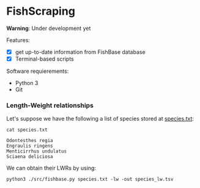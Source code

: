 # FishScraping

**Warning**: Under development yet

Features:

- [x] get up-to-date information from FishBase database
- [x] Terminal-based scripts

Software requierements:
* Python 3
* Git




### Length-Weight relationships

Let's suppose we have the following a list of species stored at [species.txt]():

```Shell
cat species.txt
```
```
Odontesthes regia
Engraulis ringens
Menticirrhus undulatus
Sciaena deliciosa
```
We can obtain their LWRs by using:

```Shell
python3 ./src/fishbase.py species.txt -lw -out species_lw.tsv
```
